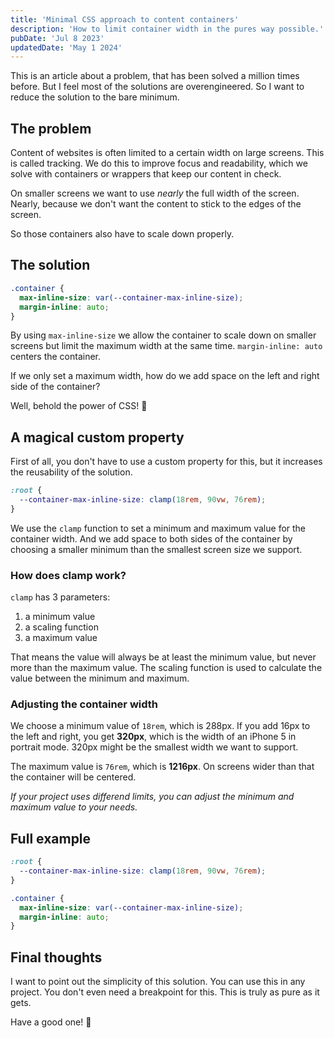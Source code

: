 ```yaml
---
title: 'Minimal CSS approach to content containers'
description: 'How to limit container width in the pures way possible.'
pubDate: 'Jul 8 2023'
updatedDate: 'May 1 2024'
---
```


This is an article about a problem, that has been solved a million times before.
But I feel most of the solutions are overengineered.
So I want to reduce the solution to the bare minimum.

## The problem

Content of websites is often limited to a certain width on large screens. This is called tracking.
We do this to improve focus and readability, which we solve with containers or wrappers that keep our content in check.

On smaller screens we want to use *nearly* the full width of the screen.
Nearly, because we don't want the content to stick to the edges of the screen.

So those containers also have to scale down properly.

## The solution

```css
.container {
  max-inline-size: var(--container-max-inline-size);
  margin-inline: auto;
}
```

By using `max-inline-size` we allow the container to scale down on smaller screens but limit the maximum width at the same time. `margin-inline: auto` centers the container.

If we only set a maximum width, how do we add space on the left and right side of the container?

Well, behold the power of CSS! 🧙

## A magical custom property

First of all, you don't have to use a custom property for this, but it increases the reusability of the solution.

```css
:root {
  --container-max-inline-size: clamp(18rem, 90vw, 76rem);
}
```

We use the `clamp` function to set a minimum and maximum value for the container width.
And we add space to both sides of the container by choosing a smaller minimum than the smallest screen size we support.

### How does clamp work?

`clamp` has 3 parameters:
1. a minimum value
1. a scaling function
1. a maximum value

That means the value will always be at least the minimum value, but never more than the maximum value.
The scaling function is used to calculate the value between the minimum and maximum.

### Adjusting the container width

We choose a minimum value of  `18rem`, which is 288px. If you add 16px to the left and right, you get **320px**, which is the width of an iPhone 5 in portrait mode. 320px might be the smallest width we want to support.

The maximum value is `76rem`, which is **1216px**. On screens wider than that the container will be centered.

*If your project uses differend limits, you can adjust the minimum and maximum value to your needs.*

## Full example

```css
:root {
  --container-max-inline-size: clamp(18rem, 90vw, 76rem);
}

.container {
  max-inline-size: var(--container-max-inline-size);
  margin-inline: auto;
}
```

## Final thoughts

I want to point out the simplicity of this solution.
You can use this in any project.
You don't even need a breakpoint for this.
This is truly as pure as it gets.

Have a good one! 👋
